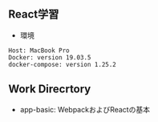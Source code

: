 ## React学習

- 環境

```
Host: MacBook Pro
Docker: version 19.03.5
docker-compose: version 1.25.2
```

## Work Direcrtory

- app-basic: WebpackおよびReactの基本